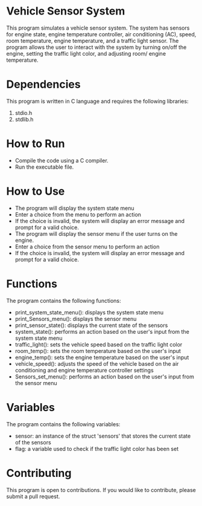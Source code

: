 # **Vehicle Sensor System**
This program simulates a vehicle sensor system. The system has sensors for engine state, engine temperature controller, air conditioning (AC), speed, room temperature, engine temperature, and a traffic light sensor. The program allows the user to interact with the system by turning on/off the engine, setting the traffic light color, and adjusting room/ engine temperature.

# **Dependencies**
This program is written in C language and requires the following libraries:

1. stdio.h
2. stdlib.h

# **How to Run**
- Compile the code using a C compiler.
- Run the executable file.

# **How to Use**
- The program will display the system state menu
- Enter a choice from the menu to perform an action
- If the choice is invalid, the system will display an error message and prompt for a valid choice.
- The program will display the sensor menu if the user turns on the engine.
- Enter a choice from the sensor menu to perform an action
- If the choice is invalid, the system will display an error message and prompt for a valid choice.
# **Functions**
The program contains the following functions:

- print_system_state_menu(): displays the system state menu
- print_Sensors_menu(): displays the sensor menu
- print_sensor_state(): displays the current state of the sensors
- system_state(): performs an action based on the user's input from the system state menu
- traffic_light(): sets the vehicle speed based on the traffic light color
- room_temp(): sets the room temperature based on the user's input
- engine_temp(): sets the engine temperature based on the user's input
- vehicle_speed(): adjusts the speed of the vehicle based on the air conditioning and engine temperature controller settings
- Sensors_set_menu(): performs an action based on the user's input from the sensor menu

# **Variables**
The program contains the following variables:

- sensor: an instance of the struct 'sensors' that stores the current state of the sensors
- flag: a variable used to check if the traffic light color has been set

# **Contributing**
This program is open to contributions. If you would like to contribute, please submit a pull request.